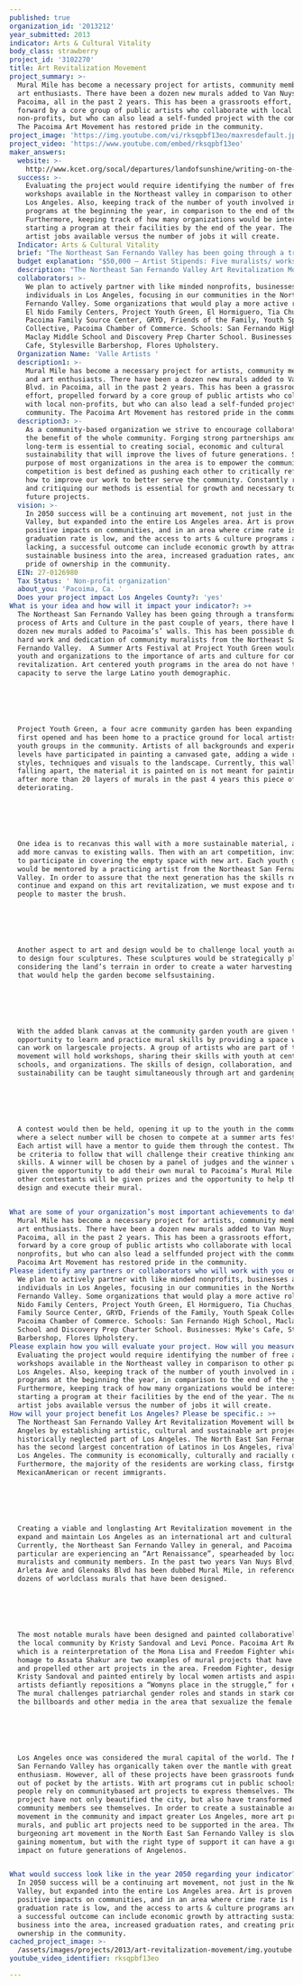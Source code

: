 ```yaml
---
published: true
organization_id: '2013212'
year_submitted: 2013
indicator: Arts & Cultural Vitality
body_class: strawberry
project_id: '3102270'
title: Art Revitalization Movement
project_summary: >-
  Mural Mile has become a necessary project for artists, community members, and
  art enthusiasts. There have been a dozen new murals added to Van Nuys Blvd. in
  Pacoima, all in the past 2 years. This has been a grassroots effort, propelled
  forward by a core group of public artists who collaborate with local
  non-profits, but who can also lead a self-funded project with the community.
  The Pacoima Art Movement has restored pride in the community. 
project_image: 'https://img.youtube.com/vi/rksqpbf13eo/maxresdefault.jpg'
project_video: 'https://www.youtube.com/embed/rksqpbf13eo'
maker_answers:
  website: >-
    http://www.kcet.org/socal/departures/landofsunshine/writing-on-the-wall/the-muralist-mile-of-northeast-san-fernando-valley.html
  success: >-
    Evaluating the project would require identifying the number of free arts
    workshops available in the Northeast valley in comparison to other parts of
    Los Angeles. Also, keeping track of the number of youth involved in arts
    programs at the beginning the year, in comparison to the end of the year.
    Furthermore, keeping track of how many organizations would be interested in
    starting a program at their facilities by the end of the year. The number of
    artist jobs available versus the number of jobs it will create. 
  Indicator: Arts & Cultural Vitality
  brief: "The Northeast San Fernando Valley has been going through a transformative process of Arts and Culture in the past couple of years, there have been a dozen new murals added to Pacoima’s’ walls. This has been possible due to the hard work and dedication of community muralists from the Northeast San Fernando Valley.  A Summer Arts Festival at Project Youth Green would expose youth and organizations to the importance of arts and culture for community revitalization. Art centered youth programs in the area do not have the capacity to serve the large Latino youth demographic. \r\n\r\nProject Youth Green, a four acre community garden has been expanding since it first opened and has been home to a practice ground for local artists and youth groups in the community. Artists of all backgrounds and experience levels have participated in painting a canvased gate, adding a wide range of styles, techniques and visuals to the landscape. Currently, this wall is falling apart, the material it is painted on is not meant for painting, and after more than 20 layers of murals in the past 4 years this piece of tarp is deteriorating. \r\n\r\nOne idea is to re-canvas this wall with a more sustainable material, as well as add more canvas to existing walls. Then with an art competition, invite youth to participate in covering the empty space with new art. Each youth group would be mentored by a practicing artist from the Northeast San Fernando Valley. In order to assure that the next generation has the skills required to continue and expand on this art revitalization, we must expose and train young people to master the brush.\r\n\r\nAnother aspect to art and design would be to challenge local youth art groups to design four sculptures. These sculptures would be strategically placed considering the land’s terrain in order to create a water harvesting system that would help the garden become self-sustaining. \r\n\r\nWith the added blank canvas at the community garden youth are given the opportunity to learn and practice mural skills by providing a space where they can work on large-scale projects. A group of artists who are part of this movement will hold workshops, sharing their skills with youth at centers, schools, and organizations. The skills of design, collaboration, and sustainability can be taught simultaneously through art and gardening.\r\n\r\nA contest would then be held, opening it up to the youth in the community, where a select number will be chosen to compete at a summer arts festival. Each artist will have a mentor to guide them through the contest. There will be criteria to follow that will challenge their creative thinking and design skills. A winner will be chosen by a panel of judges and the winner will be given the opportunity to add their own mural to Pacoima’s Mural Mile. All other contestants will be given prizes and the opportunity to help the winner design and execute their mural. \r\n"
  budget explanation: "$50,000 – Artist Stipends: Five muralists/ workshop facilitators, one sculptor.\r\n\r\n$10,000 – Program Coordinator:  to carry out and implement programs\r\n\r\n$20,000 – Art supplies needed to further expand programming at garden and in community\r\n\r\n$10,000 – Administrative support, to cover all indirect costs that may arise in program implementation\r\n\r\n$5,000 – Training costs, to cover supplies, food, materials needed for trainings\r\n\r\n$5,000 – Marketing materials, to cover initial outreach and publicity in community and Los Angeles\r\n"
  description: "The Northeast San Fernando Valley Art Revitalization Movement will benefit Los Angeles by establishing artistic, cultural and sustainable art projects in a historically neglected part of Los Angeles. The North East San Fernando Valley has the second largest concentration of Latinos in Los Angeles, rivaling East Los Angeles. The community is economically, culturally and racially diverse. Furthermore, the majority of the residents are working class, first-generation Mexican-American or recent immigrants.\r\n\r\nCreating a viable and long-lasting Art Revitalization movement in the area will expand and maintain Los Angeles as an international art and cultural center. Currently, the Northeast San Fernando Valley in general, and Pacoima in particular are experiencing an “Art Renaissance”, spearheaded by local muralists and community members. In the past two years Van Nuys Blvd, between Arleta Ave and Glenoaks Blvd has been dubbed Mural Mile, in reference to the dozens of world-class murals that have been designed.\r\n\r\nThe most notable murals have been designed and painted collaboratively with the local community by Kristy Sandoval and Levi Ponce. Pacoima Art Revolution, which is a reinterpretation of the Mona Lisa and Freedom Fighter which pays homage to Assata Shakur are two examples of mural projects that have inspired and propelled other art projects in the area. Freedom Fighter, designed by Kristy Sandoval and painted entirely by local women artists and aspiring artists defiantly repositions a “Womyns place in the struggle,” for equality. The mural challenges patriarchal gender roles and stands in stark contrast to the billboards and other media in the area that sexualize the female form. \r\n\r\nLos Angeles once was considered the mural capital of the world. The Northeast San Fernando Valley has organically taken over the mantle with great enthusiasm. However, all of these projects have been grassroots funded or paid out of pocket by the artists. With art programs cut in public schools, young people rely on community-based art projects to express themselves. These murals project have not only beautified the city, but also have transformed how community members see themselves. In order to create a sustainable art movement in the community and impact greater Los Angeles, more art programs, murals, and public art projects need to be supported in the area. The burgeoning art movement in the North East San Fernando Valley is slowly gaining momentum, but with the right type of support it can have a great impact on future generations of Angelenos.\r\n"
  collaborators: >-
    We plan to actively partner with like minded nonprofits, businesses and
    individuals in Los Angeles, focusing in our communities in the Northeast San
    Fernando Valley. Some organizations that would play a more active role are:
    El Nido Family Centers, Project Youth Green, El Hormiguero, Tia Chuchas,
    Pacoima Family Source Center, GRYD, Friends of the Family, Youth Speak
    Collective, Pacoima Chamber of Commerce. Schools: San Fernando High School,
    Maclay Middle School and Discovery Prep Charter School. Businesses: Myke's
    Cafe, Stylesville Barbershop, Flores Upholstery. 
  Organization Name: 'Valle Artists '
  description1: >-
    Mural Mile has become a necessary project for artists, community members,
    and art enthusiasts. There have been a dozen new murals added to Van Nuys
    Blvd. in Pacoima, all in the past 2 years. This has been a grassroots
    effort, propelled forward by a core group of public artists who collaborate
    with local non-profits, but who can also lead a self-funded project with the
    community. The Pacoima Art Movement has restored pride in the community. 
  description3: >-
    As a community-based organization we strive to encourage collaboration for
    the benefit of the whole community. Forging strong partnerships and thinking
    long-term is essential to creating social, economic and cultural
    sustainability that will improve the lives of future generations. Since the
    purpose of most organizations in the area is to empower the community,
    competition is best defined as pushing each other to critically reflect on
    how to improve our work to better serve the community. Constantly refining,
    and critiquing our methods is essential for growth and necessary to sustain
    future projects.
  vision: >-
    In 2050 success will be a continuing art movement, not just in the Northeast
    Valley, but expanded into the entire Los Angeles area. Art is proven to have
    positive impacts on communities, and in an area where crime rate is high,
    graduation rate is low, and the access to arts & culture programs are
    lacking, a successful outcome can include economic growth by attracting
    sustainable business into the area, increased graduation rates, and creating
    pride of ownership in the community.
  EIN: 27-0126980
  Tax Status: ' Non-profit organization'
  about_you: 'Pacoima, Ca. '
  Does your project impact Los Angeles County?: 'yes'
What is your idea and how will it impact your indicator?: >+
  The Northeast San Fernando Valley has been going through a transformative
  process of Arts and Culture in the past couple of years, there have been a
  dozen new murals added to Pacoima’s’ walls. This has been possible due to the
  hard work and dedication of community muralists from the Northeast San
  Fernando Valley.  A Summer Arts Festival at Project Youth Green would expose
  youth and organizations to the importance of arts and culture for community
  revitalization. Art centered youth programs in the area do not have the
  capacity to serve the large Latino youth demographic. 






  Project Youth Green, a four acre community garden has been expanding since it
  first opened and has been home to a practice ground for local artists and
  youth groups in the community. Artists of all backgrounds and experience
  levels have participated in painting a canvased gate, adding a wide range of
  styles, techniques and visuals to the landscape. Currently, this wall is
  falling apart, the material it is painted on is not meant for painting, and
  after more than 20 layers of murals in the past 4 years this piece of tarp is
  deteriorating. 






  One idea is to recanvas this wall with a more sustainable material, as well as
  add more canvas to existing walls. Then with an art competition, invite youth
  to participate in covering the empty space with new art. Each youth group
  would be mentored by a practicing artist from the Northeast San Fernando
  Valley. In order to assure that the next generation has the skills required to
  continue and expand on this art revitalization, we must expose and train young
  people to master the brush.






  Another aspect to art and design would be to challenge local youth art groups
  to design four sculptures. These sculptures would be strategically placed
  considering the land’s terrain in order to create a water harvesting system
  that would help the garden become selfsustaining. 






  With the added blank canvas at the community garden youth are given the
  opportunity to learn and practice mural skills by providing a space where they
  can work on largescale projects. A group of artists who are part of this
  movement will hold workshops, sharing their skills with youth at centers,
  schools, and organizations. The skills of design, collaboration, and
  sustainability can be taught simultaneously through art and gardening.






  A contest would then be held, opening it up to the youth in the community,
  where a select number will be chosen to compete at a summer arts festival.
  Each artist will have a mentor to guide them through the contest. There will
  be criteria to follow that will challenge their creative thinking and design
  skills. A winner will be chosen by a panel of judges and the winner will be
  given the opportunity to add their own mural to Pacoima’s Mural Mile. All
  other contestants will be given prizes and the opportunity to help the winner
  design and execute their mural. 


What are some of your organization’s most important achievements to date?: >-
  Mural Mile has become a necessary project for artists, community members, and
  art enthusiasts. There have been a dozen new murals added to Van Nuys Blvd. in
  Pacoima, all in the past 2 years. This has been a grassroots effort, propelled
  forward by a core group of public artists who collaborate with local
  nonprofits, but who can also lead a selffunded project with the community. The
  Pacoima Art Movement has restored pride in the community. 
Please identify any partners or collaborators who will work with you on this project.: >-
  We plan to actively partner with like minded nonprofits, businesses and
  individuals in Los Angeles, focusing in our communities in the Northeast San
  Fernando Valley. Some organizations that would play a more active role are: El
  Nido Family Centers, Project Youth Green, El Hormiguero, Tia Chuchas, Pacoima
  Family Source Center, GRYD, Friends of the Family, Youth Speak Collective,
  Pacoima Chamber of Commerce. Schools: San Fernando High School, Maclay Middle
  School and Discovery Prep Charter School. Businesses: Myke's Cafe, Stylesville
  Barbershop, Flores Upholstery. 
Please explain how you will evaluate your project. How will you measure success?: >-
  Evaluating the project would require identifying the number of free arts
  workshops available in the Northeast valley in comparison to other parts of
  Los Angeles. Also, keeping track of the number of youth involved in arts
  programs at the beginning the year, in comparison to the end of the year.
  Furthermore, keeping track of how many organizations would be interested in
  starting a program at their facilities by the end of the year. The number of
  artist jobs available versus the number of jobs it will create. 
How will your project benefit Los Angeles? Please be specific.: >+
  The Northeast San Fernando Valley Art Revitalization Movement will benefit Los
  Angeles by establishing artistic, cultural and sustainable art projects in a
  historically neglected part of Los Angeles. The North East San Fernando Valley
  has the second largest concentration of Latinos in Los Angeles, rivaling East
  Los Angeles. The community is economically, culturally and racially diverse.
  Furthermore, the majority of the residents are working class, firstgeneration
  MexicanAmerican or recent immigrants.






  Creating a viable and longlasting Art Revitalization movement in the area will
  expand and maintain Los Angeles as an international art and cultural center.
  Currently, the Northeast San Fernando Valley in general, and Pacoima in
  particular are experiencing an “Art Renaissance”, spearheaded by local
  muralists and community members. In the past two years Van Nuys Blvd, between
  Arleta Ave and Glenoaks Blvd has been dubbed Mural Mile, in reference to the
  dozens of worldclass murals that have been designed.






  The most notable murals have been designed and painted collaboratively with
  the local community by Kristy Sandoval and Levi Ponce. Pacoima Art Revolution,
  which is a reinterpretation of the Mona Lisa and Freedom Fighter which pays
  homage to Assata Shakur are two examples of mural projects that have inspired
  and propelled other art projects in the area. Freedom Fighter, designed by
  Kristy Sandoval and painted entirely by local women artists and aspiring
  artists defiantly repositions a “Womyns place in the struggle,” for equality.
  The mural challenges patriarchal gender roles and stands in stark contrast to
  the billboards and other media in the area that sexualize the female form. 






  Los Angeles once was considered the mural capital of the world. The Northeast
  San Fernando Valley has organically taken over the mantle with great
  enthusiasm. However, all of these projects have been grassroots funded or paid
  out of pocket by the artists. With art programs cut in public schools, young
  people rely on communitybased art projects to express themselves. These murals
  project have not only beautified the city, but also have transformed how
  community members see themselves. In order to create a sustainable art
  movement in the community and impact greater Los Angeles, more art programs,
  murals, and public art projects need to be supported in the area. The
  burgeoning art movement in the North East San Fernando Valley is slowly
  gaining momentum, but with the right type of support it can have a great
  impact on future generations of Angelenos.


What would success look like in the year 2050 regarding your indicator?: >-
  In 2050 success will be a continuing art movement, not just in the Northeast
  Valley, but expanded into the entire Los Angeles area. Art is proven to have
  positive impacts on communities, and in an area where crime rate is high,
  graduation rate is low, and the access to arts & culture programs are lacking,
  a successful outcome can include economic growth by attracting sustainable
  business into the area, increased graduation rates, and creating pride of
  ownership in the community.
cached_project_image: >-
  /assets/images/projects/2013/art-revitalization-movement/img.youtube.com/vi/rksqpbf13eo/maxresdefault.jpg
youtube_video_identifier: rksqpbf13eo

---
```

